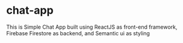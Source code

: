 # chat-app

This is Simple Chat App built using ReactJS as front-end framework, Firebase Firestore as backend, and Semantic ui as styling
